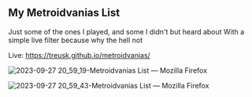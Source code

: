 ## My Metroidvanias List

Just some of the ones I played, and some I didn't but heard about
With a simple live filter because why the hell not

Live: https://treusk.github.io/metroidvanias/

![2023-09-27 20_59_19-Metroidvanias List — Mozilla Firefox](https://github.com/TreusK/metroidvanias/assets/47334597/eea3fea4-63ac-463a-af34-ea65de0487f2)


![2023-09-27 20_59_43-Metroidvanias List — Mozilla Firefox](https://github.com/TreusK/metroidvanias/assets/47334597/7d5e8971-7e3e-4919-95d4-86f991725888)


